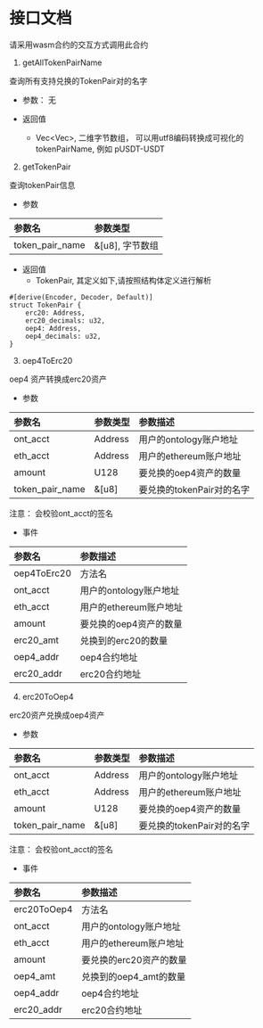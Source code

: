 # 接口文档

请采用wasm合约的交互方式调用此合约

1. getAllTokenPairName

查询所有支持兑换的TokenPair对的名字

* 参数： 无

* 返回值
  * Vec<Vec<u8>>, 二维字节数组， 可以用utf8编码转换成可视化的tokenPairName, 例如 pUSDT-USDT

2. getTokenPair

查询tokenPair信息

* 参数

|参数名|参数类型|
|:---|:---|
|token_pair_name|&[u8], 字节数组|

* 返回值
  * TokenPair, 其定义如下,请按照结构体定义进行解析

```
#[derive(Encoder, Decoder, Default)]
struct TokenPair {
    erc20: Address,
    erc20_decimals: u32,
    oep4: Address,
    oep4_decimals: u32,
}
```    

3. oep4ToErc20

oep4 资产转换成erc20资产

* 参数

|参数名|参数类型|参数描述|
|:---|:---|:---|
|ont_acct|Address|用户的ontology账户地址|
|eth_acct|Address|用户的ethereum账户地址|
|amount|U128|要兑换的oep4资产的数量|
|token_pair_name|&[u8]|要兑换的tokenPair对的名字|


注意： 会校验ont_acct的签名



* 事件

|参数名|参数描述|
|:---|:---|
|oep4ToErc20|方法名|
|ont_acct|用户的ontology账户地址|
|eth_acct|用户的ethereum账户地址|
|amount|要兑换的oep4资产的数量|
|erc20_amt|兑换到的erc20的数量|
|oep4_addr|oep4合约地址|
|erc20_addr|erc20合约地址|



4. erc20ToOep4

erc20资产兑换成oep4资产

* 参数

|参数名|参数类型|参数描述|
|:---|:---|:---|
|ont_acct|Address|用户的ontology账户地址|
|eth_acct|Address|用户的ethereum账户地址|
|amount|U128|要兑换的oep4资产的数量|
|token_pair_name|&[u8]|要兑换的tokenPair对的名字|

注意： 会校验ont_acct的签名


* 事件

|参数名|参数描述|
|:---|:---|
|erc20ToOep4|方法名|
|ont_acct|用户的ontology账户地址|
|eth_acct|用户的ethereum账户地址|
|amount|要兑换的erc20资产的数量|
|oep4_amt|兑换到的oep4_amt的数量|
|oep4_addr|oep4合约地址|
|erc20_addr|erc20合约地址|



